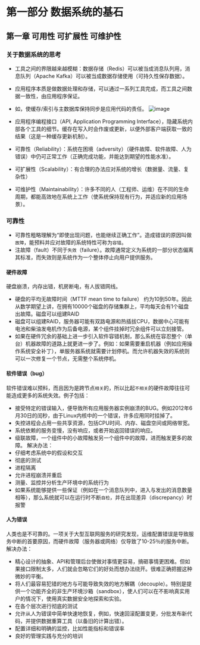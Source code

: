 # 第一部分 数据系统的基石
## 第一章 可用性 可扩展性 可维护性
### 关于数据系统的思考
- 工具之间的界限越来越模糊：数据存储（Redis）可以被当成消息队列用，消息队列（Apache Kafka）可以被当成数据存储使用（可持久性保存数据）。
- 应用程序本质是做数据处理和存储，可以通过一系列工具完成，而工具之间数据一致性，由应用程序保证。
- 如，使缓存/索引与主数据库保持同步是应用代码的责任。
![image](https://user-images.githubusercontent.com/13763576/198508227-afd1df8d-fb3f-4bab-b8d3-56b8af0757ef.png)

- 应用程序编程接口（API, Application Programming Interface），隐藏系统内部各个工具的细节。缓存在写入时会作废或更新，以便外部客户端获取一致的结果（这是一种缓存更新机制）。
- 可靠性（Reliability）：系统在困境（adversity）（硬件故障、软件故障、人为错误）中仍可正常工作（正确完成功能，并能达到期望的性能水准）。
- 可扩展性（Scalability）：有合理的办法应对系统的增长（数据量、流量、复杂性）
- 可维护性（Maintainability）：许多不同的人（工程师、运维）在不同的生命周期，都能高效地在系统上工作（使系统保持现有行为，并适应新的应用场景）。

### 可靠性
- 可靠性粗略理解为“即使出现问题，也能继续正确工作”。造成错误的原因叫做`故障`，能预料并应对故障的系统特性可称为`容错`。
- 注故障（fault）不同于`失效`（failure）。故障通常定义为系统的一部分状态偏离其标准，而失效则是系统作为一个整体停止向用户提供服务。

#### 硬件故障
硬盘崩溃，内存出错，机房断电，有人拔错网线。
- 硬盘的平均无故障时间（MTTF mean time to failure） 约为10到50年。因此从数学期望上讲，在拥有10000个磁盘的存储集群上，平均每天会有1个磁盘出故障。磁盘可以组建RAID
- 磁盘可以组建RAID，服务器可能有双路电源和热插拔CPU，数据中心可能有电池和柴油发电机作为后备电源，某个组件挂掉时冗余组件可以立刻接管。
- 如果在硬件冗余的基础上进一步引入软件容错机制，那么系统在容忍整个（单台）机器故障的道路上就更进一步了。例如：如果需要重启机器（例如应用操作系统安全补丁），单服务器系统就需要计划停机。而允许机器失效的系统则可以一次修复一个节点，无需整个系统停机。

#### 软件错误（bug）
软件错误难以预料，而且因为是跨节点`相关`的，所以比起`不相关`的硬件故障往往可能造成更多的系统失效。例子包括：

- 接受特定的错误输入，便导致所有应用服务器实例崩溃的BUG。例如2012年6月30日的闰秒，由于Linux内核中的一个错误，许多应用同时挂掉了。
- 失控进程会占用一些共享资源，包括CPU时间、内存、磁盘空间或网络带宽。
- 系统依赖的服务变慢，没有响应，或者开始返回错误的响应。
- 级联故障，一个组件中的小故障触发另一个组件中的故障，进而触发更多的故障。
解决办法：
- 仔细考虑系统中的假设和交互
- 彻底的测试
- 进程隔离
- 允许进程崩溃并重启
- 测量、监控并分析生产环境中的系统行为
- 如果系统能够提供一些保证（例如在一个消息队列中，进入与发出的消息数量相等），那么系统就可以在运行时不断`自检`，并在出现差异（discrepancy）时报警

#### 人为错误
人类也是不可靠的。一项关于大型互联网服务的研究发现，运维配置错误是导致服务中断的首要原因，而硬件故障（服务器或网络）仅导致了10-25％的服务中断。
解决办法：
- 精心设计的抽象、API和管理后台使做对事情更容易，搞砸事情更困难。但如果接口限制太多，人们就会忽略它们的好处而想办法绕开。很难正确把握这种微妙的平衡。
- 将人们最容易犯错的地方与可能导致失效的地方解耦（decouple）。特别是提供一个功能齐全的非生产环境沙箱（sandbox），使人们可以在不影响真实用户的情况下，使用真实数据安全地探索和实验。
- 在各个层次进行彻底的测试
- 允许从人为错误中简单快速地恢复，例如，快速回滚配置变更，分批发布新代码，并提供数据重算工具（以备旧的计算出错）。
- 配置详细和明确的监控，比如性能指标和错误率
- 良好的管理实践与充分的培训
